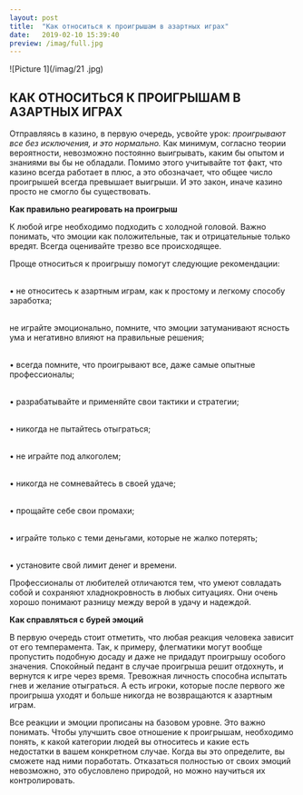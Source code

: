 ```yaml
---
layout: post
title:  "Как относиться к проигрышам в азартных играх"
date:   2019-02-10 15:39:40
preview: /imag/full.jpg
---
```


![Picture 1](/imag/21 .jpg)

## КАК ОТНОСИТЬСЯ К ПРОИГРЫШАМ В АЗАРТНЫХ ИГРАХ

Отправляясь в казино, в первую очередь, усвойте урок: <i>проигрывают все без исключения, и это нормально.</i> Как минимум, согласно теории вероятности, невозможно постоянно выигрывать, каким бы опытом и знаниями вы бы не обладали. Помимо этого учитывайте тот факт, что казино всегда работает в плюс, а это обозначает, что общее число проигрышей всегда превышает выигрыши. И это закон, иначе казино просто не смогло бы существовать.

<strong> Как правильно реагировать на проигрыш</strong>

К любой игре необходимо подходить с холодной головой. Важно понимать, что эмоции как положительные, так и отрицательные только вредят. Всегда оценивайте трезво все происходящее.

Проще относиться к проигрышу помогут следующие рекомендации:

<br>•	не относитесь к азартным играм, как к простому и легкому способу заработка;

<br>	не играйте эмоционально, помните, что эмоции затуманивают ясность ума и негативно влияют на правильные решения;

<br>•	всегда помните, что проигрывают все, даже самые опытные профессионалы;

<br>•	разрабатывайте и применяйте свои тактики и стратегии;

<br>•	никогда не пытайтесь отыграться;

<br>•	не играйте под алкоголем;

<br>•	никогда не сомневайтесь в своей удаче;

<br>•	прощайте себе свои промахи;

<br>•	играйте только с теми деньгами, которые не жалко потерять;

<br>•	установите свой лимит денег и времени.


Профессионалы от любителей отличаются тем, что умеют совладать собой и сохраняют хладнокровность в любых ситуациях. Они очень хорошо понимают разницу между верой в удачу и надеждой. 

<strong>Как справляться с бурей эмоций</strong>

В первую очередь стоит отметить, что любая реакция человека зависит от его темперамента. Так, к примеру, флегматики могут вообще пропустить подобную досаду и даже не придадут проигрышу особого значения. Спокойный педант в случае проигрыша решит отдохнуть, и вернутся к игре через время. Тревожная личность способна испытать гнев и желание отыграться. А есть игроки, которые после первого же проигрыша уходят и больше никогда не возвращаются к азартным играм.

Все реакции и эмоции прописаны на базовом уровне. Это важно понимать. Чтобы улучшить свое отношение к проигрышам, необходимо понять, к какой категории людей вы относитесь и какие есть недостатки в вашем конкретном случае. Когда вы это определите, вы сможете над ними поработать. Отказаться полностью от своих эмоций невозможно, это обусловлено природой, но можно научиться их контролировать. 

